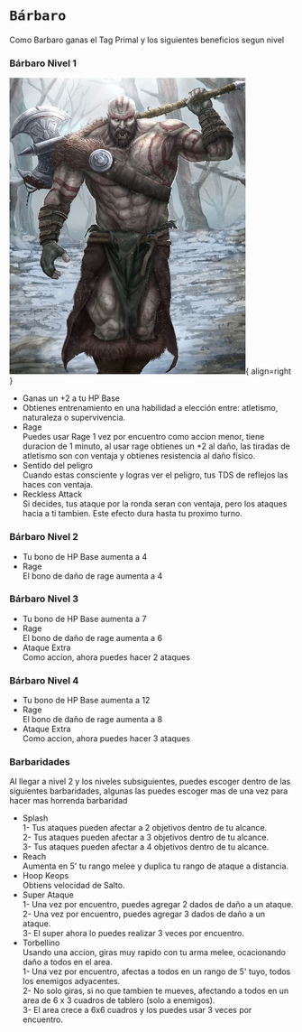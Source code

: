 # `Bárbaro`

Como Barbaro ganas el Tag Primal y los siguientes beneficios segun nivel
### Bárbaro Nivel 1
![Se fueron las imagenes :(](barbaro.jpg){ align=right } 

* Ganas un +2 a tu HP Base
* Obtienes entrenamiento en una habilidad a elección entre: atletismo, naturaleza o supervivencia.
* Rage  
Puedes usar Rage 1 vez por encuentro como accion menor, tiene duracion de 1 minuto, al usar rage obtienes un +2 al daño, las tiradas de atletismo son con ventaja y obtienes resistencia al daño físico.
* Sentido del peligro  
Cuando estas consciente y logras ver el peligro, tus TDS de reflejos las haces con ventaja.
* Reckless Attack  
Si decides, tus ataque por la ronda seran con ventaja, pero los ataques hacia a ti tambien. Este efecto dura hasta tu proximo turno.

### Bárbaro Nivel 2
* Tu bono de HP Base aumenta a 4
* Rage  
El bono de daño de rage aumenta a 4
### Bárbaro Nivel 3
* Tu bono de HP Base aumenta a 7  
* Rage  
El bono de daño de rage aumenta a 6
* Ataque Extra  
Como accion, ahora puedes hacer 2 ataques
### Bárbaro Nivel 4
* Tu bono de HP Base aumenta a 12
* Rage  
El bono de daño de rage aumenta a 8 
* Ataque Extra  
Como accion, ahora puedes hacer 3 ataques  
### Barbaridades  
Al llegar a nivel 2 y los niveles subsiguientes, puedes escoger dentro de las siguientes barbaridades, algunas las puedes escoger mas de una vez para hacer mas horrenda barbaridad 

* Splash  
1- Tus ataques pueden afectar a 2 objetivos dentro de tu alcance.  
2- Tus ataques pueden afectar a 3 objetivos dentro de tu alcance.  
3- Tus ataques pueden afectar a 4 objetivos dentro de tu alcance.  
* Reach  
Aumenta en 5' tu rango melee y duplica tu rango de ataque a distancia.  
* Hoop Keops  
Obtiens velocidad de Salto.
* Super Ataque  
1- Una vez por encuentro, puedes agregar 2 dados de daño a un ataque.  
2- Una vez por encuentro, puedes agregar 3 dados de daño a un ataque.  
3- El super ahora lo puedes realizar 3 veces por encuentro.
* Torbellino  
Usando una accion, giras muy rapido con tu arma melee, ocacionando daño a todos en el area.  
1- Una vez por encuentro, afectas a todos en un rango de 5' tuyo, todos los enemigos adyacentes.  
2- No solo giras, si no que tambien te mueves, afectando a todos en un area de  6 x 3 cuadros de tablero (solo a enemigos).  
3- El area crece a 6x6 cuadros y los puedes usar 3 veces por encuentro.
